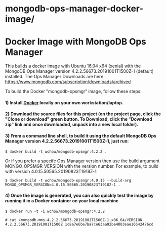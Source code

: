 # mongodb-ops-manager-docker-image/

# Docker Image with MongoDB Ops Manager

This builds a docker image with Ubuntu 16.04 x64 (xenial) with the MongoDB Ops Manager version 4.2.2.56673.20191001T1500Z-1 (default) installed.
The Ops Manager Downloads are here: https://www.mongodb.com/subscription/downloads/archived

To build the Docker "mongodb-opsmgr" image, follow these steps:

#### 1) Install [Docker](https://docs.docker.com/install/) locally on your own workstation/laptop.

#### 2) Download the source files for this project (on the project page, click the "Clone or download" green button. To Download, click the "Download zip" link and once downloaded, unpack into a new local folder).

#### 3) From a command line shell, to build it using the default MongoDB Ops Manager version 4.2.2.56673.20191001T1500Z-1, just run:
```
$ docker build -t wchow/mongodb-opsmgr:4.2.2 .
```

Or if you prefer a specifc Ops Manager version then use the build argument MONGO_OPSMGR_VERSION with the version number. For example, to build with version 4.0.15.50565.20190823T1918Z-1
```
$ docker build -t wchow/mongodb-opsmgr:4.0.15 --build-arg MONGO_OPSMGR_VERSION=4.0.15.50565.20190823T1918Z-1 .
```

#### 4) Once the image is generated, you can also quickly test the image by running it in a Docker container on your local machine 
```
$ docker run -t -i wchow/mongodb-opsmgr:4.2.2

# cat /mongodb-mms-4.2.2.56673.20191001T1500Z-1.x86_64/VERSION
4.2.2.56673.20191001T1500Z 1c8a7e6be7ba7ce63aa92be4003eae16642476cd
```

